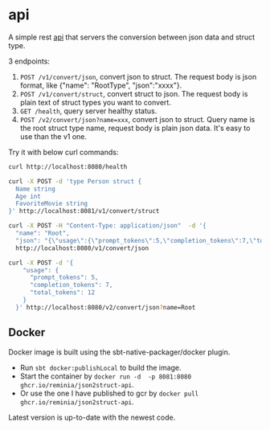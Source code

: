 # api

A simple rest [api](src/main/scala/json2struct/api/Server.scala) that servers the conversion between json data and struct type.

3 endpoints:

1. `POST /v1/convert/json`, convert json to struct. The request body is json format,
 like {"name": "RootType", "json":"xxxx"}.
2. `POST /v1/convert/struct`, convert struct to json. The request body is plain text of struct types you want to convert.
3. `GET /health`, query server healthy status.
4. `POST /v2/convert/json?name=xxx`, convert json to struct. Query name is the root struct type name,
request body is plain json data. It's easy to use than the v1 one.

Try it with below curl commands:

```bash
curl http://localhost:8080/health

curl -X POST -d 'type Person struct {
  Name string
  Age int
  FavoriteMovie string
}' http://localhost:8081/v1/convert/struct

curl -X POST -H "Content-Type: application/json"  -d '{
  "name": "Root",
  "json": "{\"usage\":{\"prompt_tokens\":5,\"completion_tokens\":7,\"total_tokens\":12}}"}' \
  http://localhost:8080/v1/convert/json

curl -X POST -d '{
    "usage": {
      "prompt_tokens": 5,
      "completion_tokens": 7,
      "total_tokens": 12
    }
  }' http://localhost:8080/v2/convert/json?name=Root
```

## Docker
Docker image is built using the sbt-native-packager/docker plugin.
* Run `sbt docker:publishLocal` to build the image.
* Start the container by `docker run -d  -p 8081:8080 ghcr.io/reminia/json2struct-api`.
* Or use the one I have published to gcr by `docker pull ghcr.io/reminia/json2struct-api`.

Latest version is up-to-date with the newest code.
